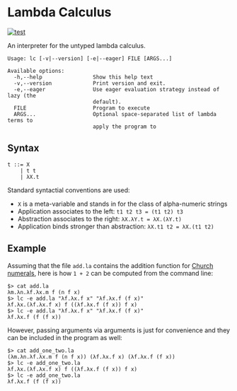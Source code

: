 # Lambda Calculus

[![test](https://github.com/maurobringolf/lambda-calculus/actions/workflows/test.yml/badge.svg)](https://github.com/maurobringolf/lambda-calculus/actions/workflows/test.yml)

An interpreter for the untyped lambda calculus.

```raw
Usage: lc [-v|--version] [-e|--eager] FILE [ARGS...]

Available options:
  -h,--help                Show this help text
  -v,--version             Print version and exit.
  -e,--eager               Use eager evaluation strategy instead of lazy (the
                           default).
  FILE                     Program to execute
  ARGS...                  Optional space-separated list of lambda terms to
                           apply the program to
```

## Syntax

```
t ::= X
    | t t
    | λX.t
```

Standard syntactial conventions are used: 

* `X` is a meta-variable and stands in for the class of alpha-numeric strings
* Application associates to the left: `t1 t2 t3 = (t1 t2) t3`
* Abstraction associates to the right: `λX.λY.t = λX.(λY.t)`
* Application binds stronger than abstraction: `λX.t1 t2 = λX.(t1 t2)`

## Example

Assuming that the file `add.la` contains the addition function for [Church numerals](https://en.wikipedia.org/wiki/Church_encoding),
here is how `1 + 2` can be computed from the command line:

```
$> cat add.la
λm.λn.λf.λx.m f (n f x)
$> lc -e add.la "λf.λx.f x" "λf.λx.f (f x)"
λf.λx.(λf.λx.f x) f ((λf.λx.f (f x)) f x)
$> lc -e add.la "λf.λx.f x" "λf.λx.f (f x)"
λf.λx.f (f (f x))
```

However, passing arguments via arguments is just for convenience and they can be included in the program as well:

```
$> cat add_one_two.la
(λm.λn.λf.λx.m f (n f x)) (λf.λx.f x) (λf.λx.f (f x))
$> lc -e add_one_two.la 
λf.λx.(λf.λx.f x) f ((λf.λx.f (f x)) f x)
$> lc -e add_one_two.la
λf.λx.f (f (f x))
```
